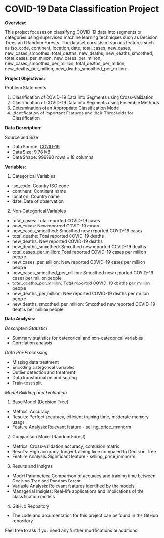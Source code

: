 # COVID-19 Data Classification Project

**Overview:**

This project focuses on classifying COVID-19 data into segments or categories using supervised machine learning techniques such as Decision Trees and Random Forests. The dataset consists of various features such as iso_code, continent, location, date, total_cases, new_cases, new_cases_smoothed, total_deaths, new_deaths, new_deaths_smoothed, total_cases_per_million, new_cases_per_million, new_cases_smoothed_per_million, total_deaths_per_million, new_deaths_per_million, new_deaths_smoothed_per_million.

**Project Objectives:**

Problem Statements
 1. Classification of COVID-19 Data into Segments using Cross-Validation
 2. Classification of COVID-19 Data into Segments using Ensemble Methods
 3. Determination of an Appropriate Classification Model
 4. Identification of Important Features and their Thresholds for Classification


**Data Description:**

Source and Size
 - Data Source: [COVID-19](https://www.kaggle.com/datasets/hosammhmdali/covid-19-dataset)
 - Data Size: 9.78 MB
 - Data Shape: 999990 rows × 18 columns

**Variables:**
1. Categorical Variables
 - iso_code: Country ISO code
 - continent: Continent name
 - location: Country name
 - date: Date of observation

2. Non-Categorical Variables
 - total_cases: Total reported COVID-19 cases
 - new_cases: New reported COVID-19 cases
 - new_cases_smoothed: Smoothed new reported COVID-19 cases
 - total_deaths: Total reported COVID-19 deaths
 - new_deaths: New reported COVID-19 deaths
 - new_deaths_smoothed: Smoothed new reported COVID-19 deaths
 - total_cases_per_million: Total reported COVID-19 cases per million people
 - new_cases_per_million: New reported COVID-19 cases per million people
 - new_cases_smoothed_per_million: Smoothed new reported COVID-19 cases per million
people
 - total_deaths_per_million: Total reported COVID-19 deaths per million people
 - new_deaths_per_million: New reported COVID-19 deaths per million people
 - new_deaths_smoothed_per_million: Smoothed new reported COVID-19 deaths per
million people

**Data Analysis:**

*Descriptive Statistics*
 - Summary statistics for categorical and non-categorical variables
 - Correlation analysis

*Data Pre-Processing*
 - Missing data treatment
 - Encoding categorical variables
 - Outlier detection and treatment
 - Data transformation and scaling
 - Train-test split
   
*Model Building and Evaluation*
1. Base Model (Decision Tree)
 - Metrics: Accuracy
 - Results: Perfect accuracy, efficient training time, moderate memory usage
 - Feature Analysis: Relevant feature - selling_price_mmnorm

2. Comparison Model (Random Forest)
 - Metrics: Cross-validation accuracy, confusion matrix
 - Results: High accuracy, longer training time compared to Decision Tree
 - Feature Analysis: Significant feature - selling_price_mmnorm

3. Results and Insights
 - Model Parameters: Comparison of accuracy and training time between Decision Tree and Random Forest
 - Variable Analysis: Relevant features identified by the models
 - Managerial Insights: Real-life applications and implications of the classification models

4. GitHub Repository
 - The code and documentation for this project can be found in the GitHub repository.

Feel free to ask if you need any further modifications or additions!






